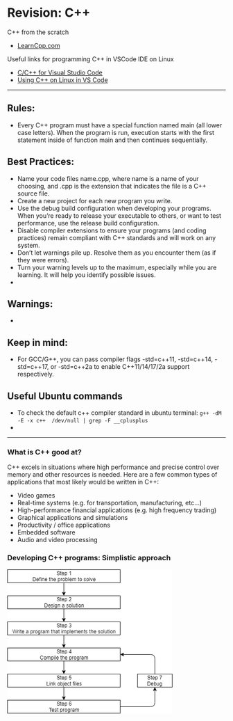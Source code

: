 # Revision: C++

C++ from the scratch
- [LearnCpp.com](https://www.learncpp.com/)

Useful links for programming C++ in VSCode IDE on Linux
- [C/C++ for Visual Studio Code](https://code.visualstudio.com/docs/languages/cpp)
- [Using C++ on Linux in VS Code](https://code.visualstudio.com/docs/cpp/config-linux)

---

## Rules:
- Every C++ program must have a special function named main (all lower case letters). 
When the program is run, execution starts with the first statement inside of function main and then continues sequentially.

## Best Practices:
- Name your code files name.cpp, where name is a name of your choosing, and .cpp is the 
extension that indicates the file is a C++ source file.
- Create a new project for each new program you write.
- Use the debug build configuration when developing your programs. When you’re ready to 
release your executable to others, or want to test performance, use the release build configuration.
- Disable compiler extensions to ensure your programs (and coding practices) remain compliant 
with C++ standards and will work on any system.
- Don’t let warnings pile up. Resolve them as you encounter them (as if they were errors).
- Turn your warning levels up to the maximum, especially while you are learning. It will help you identify possible issues.
- 

## Warnings:
-

## Keep in mind:
- For GCC/G++, you can pass compiler flags -std=c++11, -std=c++14, -std=c++17, or -std=c++2a 
to enable C++11/14/17/2a support respectively.

## Useful Ubuntu commands
- To check the default c++ compiler standard in ubuntu terminal: `g++ -dM -E -x c++  /dev/null | grep -F __cplusplus`
- 

---

### What is C++ good at?
C++ excels in situations where high performance and precise control over memory and other resources is needed. Here are a few common types of applications that most likely would be written in C++:
- Video games
- Real-time systems (e.g. for transportation, manufacturing, etc…)
- High-performance financial applications (e.g. high frequency trading)
- Graphical applications and simulations
- Productivity / office applications
- Embedded software
- Audio and video processing

### Developing C++ programs: Simplistic approach

![image](https://github.com/Rupak1432/cpp/blob/master/Images/Development.png)


